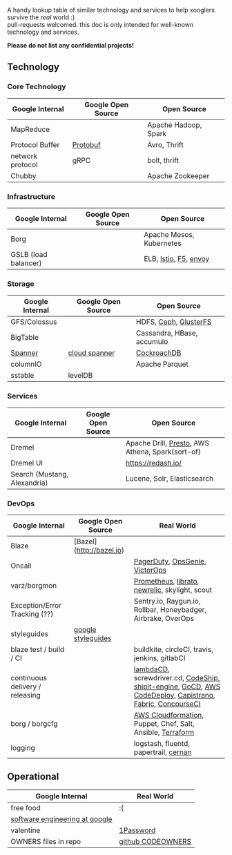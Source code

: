 A handy lookup table of similar technology and services to help xooglers survive the *real* world :)  
pull-requests welcomed. this doc is only intended for well-known technology and services.

__Please do not list any confidential projects!__

## Technology

### Core Technology

| Google Internal   | Google Open Source   |  Open Source  |
| -------------     |  -------------       |-------------  |
| MapReduce         |     | Apache Hadoop, Spark  |
| Protocol Buffer   | [Protobuf](https://github.com/google/protobuf)    | Avro, Thrift      |
| network protocol | gRPC | bolt, thrift |
| Chubby            |      | Apache Zookeeper      |


### Infrastructure

| Google Internal   | Google Open Source   |  Open Source  |
| -------------     |  -------------       |-------------  |
| Borg              |                      | Apache Mesos, Kubernetes  |
| GSLB (load balancer)| | ELB, [Istio](https://istio.io/), [F5](https://f5.com/products/big-ip), [envoy](https://github.com/lyft/envoy) |


### Storage

| Google Internal  | Google Open Source | Open Source    |
| -------------|------------ |-------------|
| GFS/Colossus| | HDFS, [Ceph](https://ceph.com), [GlusterFS](https://www.gluster.org) |
| BigTable     |   | Cassandra, HBase, accumulo |
| [Spanner](http://research.google.com/archive/spanner.html)   | [cloud spanner](https://cloud.google.com/spanner/) | [CockroachDB](https://github.com/cockroachdb/cockroach) | 
| columnIO | | Apache Parquet |
| sstable | levelDB | |


### Services

| Google Internal  | Google Open Source | Open Source    |
| -------------|------------ |-------------|
| Dremel       |             | Apache Drill, [Presto](https://prestodb.io), AWS Athena, Spark(sort-of) |
| Dremel UI    |             | https://redash.io/ |
| Search (Mustang, Alexandria) |             | Lucene, Solr, Elasticsearch |

### DevOps
| Google Internal  | Google Open Source | Real World    |
| -------------|------------ |-------------|
| Blaze        |  [Bazel] (http://bazel.io)          |  |
| Oncall       |             | [PagerDuty](https://pagerduty.com), [OpsGenie](https://www.opsgenie.com/), [VictorOps](https://victorops.com/) |
| varz/borgmon | | [Prometheus](https://prometheus.io), [librato](https://www.librato.com), [newrelic](http://newrelic.com), skylight, scout|
| Exception/Error Tracking (??) | | Sentry.io, Raygun.io, Rollbar, Honeybadger, Airbrake, OverOps |
| styleguides | [google styleguides](https://github.com/google/styleguide) | |
| blaze test / build / CI | | buildkite, circleCI, travis, jenkins, gitlabCI |
| continuous delivery / releasing | | [lambdaCD](http://www.lambda.cd), screwdriver.cd, [CodeShip](https://codeship.com), [shipit-engine](https://github.com/Shopify/shipit-engine), [GoCD](https://www.gocd.org), [AWS CodeDeploy](https://aws.amazon.com/codedeploy/), [Capistrano](https://www.capistranorb.com), [Fabric](https://www.fabfile.org), [ConcourseCI](https://concourse.ci/)|
| borg / borgcfg || [AWS Cloudformation](https://aws.amazon.com/cloudformation/), Puppet, Chef, Salt, Ansible, [Terraform](https://www.terraform.io) |
| logging || logstash, fluentd, papertrail, [cernan](https://github.com/postmates/cernan) |

## Operational
| Google Internal  |   Real World  |
| -------------    | ------------- |
| free food        |   :(          |
| [software engineering at google](https://arxiv.org/ftp/arxiv/papers/1702/1702.01715.pdf) | |
| valentine        | [1Password](https://support.1password.com/create-share-vaults/)  |
| OWNERS files in repo     | [github CODEOWNERS](https://github.com/blog/2392-introducing-code-owners) |
